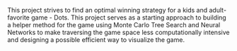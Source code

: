 This project strives to find an optimal winning strategy for a kids and adult-favorite game - Dots.
This project serves as a starting approach to building a helper method for the game using Monte Carlo 
Tree Search and Neural Networks to make traversing the game space less computationally intensive and
designing a possible efficient way to visualize the game. 
